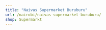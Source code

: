 ```yaml
---
title: "Naivas Supermarket Buruburu"
url: /nairobi/naivas-supermarket-buruburu/
shop: Supermarkt
---
```

